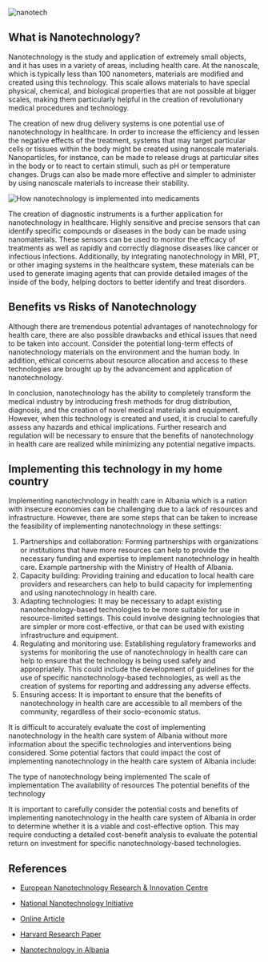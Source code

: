
![nanotech](https://user-images.githubusercontent.com/115462688/212654323-0b7a7871-e192-4d10-bc1b-2fb21dbb8236.jpg)

## What is Nanotechnology?
Nanotechnology is the study and application of extremely small objects, and it has uses in a variety of areas, including health care. At the nanoscale, which is typically less than 100 nanometers, materials are modified and created using this technology. This scale allows materials to have special physical, chemical, and biological properties that are not possible at bigger scales, making them particularly helpful in the creation of revolutionary medical procedures and technology.

The creation of new drug delivery systems is one potential use of nanotechnology in healthcare. In order to increase the efficiency and lessen the negative effects of the treatment, systems that may target particular cells or tissues within the body might be created using nanoscale materials. Nanoparticles, for instance, can be made to release drugs at particular sites in the body or to react to certain stimuli, such as pH or temperature changes. Drugs can also be made more effective and simpler to administer by using nanoscale materials to increase their stability.

![How nanotechnology is implemented into medicaments](https://www.google.com/url?sa=i&url=https%3A%2F%2Fwww.visualcapitalist.com%2Fthe-future-of-nanotechnology-in-medicine%2F&psig=AOvVaw2ydu2NenI-l-PXk3w5wRi8&ust=1675704229025000&source=images&cd=vfe&ved=0CBAQjRxqFwoTCLiy2ury_vwCFQAAAAAdAAAAABAE)

The creation of diagnostic instruments is a further application for nanotechnology in healthcare. Highly sensitive and precise sensors that can identify specific compounds or diseases in the body can be made using nanomaterials. These sensors can be used to monitor the efficacy of treatments as well as rapidly and correctly diagnose diseases like cancer or infectious infections. Additionally, by integrating nanotechnology in MRI, PT, or other imaging systems in the healthcare system, these materials can be used to generate imaging agents that can provide detailed images of the inside of the body, helping doctors to better identify and treat disorders.

## Benefits vs Risks of Nanotechnology

Although there are tremendous potential advantages of nanotechnology for health care, there are also possible drawbacks and ethical issues that need to be taken into account. Consider the potential long-term effects of nanotechnology materials on the environment and the human body. In addition, ethical concerns about resource allocation and access to these technologies are brought up by the advancement and application of nanotechnology.

In conclusion, nanotechnology has the ability to completely transform the medical industry by introducing fresh methods for drug distribution, diagnosis, and the creation of novel medical materials and equipment. However, when this technology is created and used, it is crucial to carefully assess any hazards and ethical implications. Further research and regulation will be necessary to ensure that the benefits of nanotechnology in health care are realized while minimizing any potential negative impacts.

## Implementing this technology in my home country
Implementing nanotechnology in health care in Albania which is a nation with insecure economies can be challenging due to a lack of resources and infrastructure. However, there are some steps that can be taken to increase the feasibility of implementing nanotechnology in these settings:

1.	Partnerships and collaboration: Forming partnerships with organizations or institutions that have more resources can help to provide the necessary funding and expertise to implement nanotechnology in health care. Example partnership with the Ministry of Health of Albania.
2.	Capacity building: Providing training and education to local health care providers and researchers can help to build capacity for implementing and using nanotechnology in health care.
3.	Adapting technologies: It may be necessary to adapt existing nanotechnology-based technologies to be more suitable for use in resource-limited settings. This could involve designing technologies that are simpler or more cost-effective, or that can be used with existing infrastructure and equipment.
4.	Regulating and monitoring use: Establishing regulatory frameworks and systems for monitoring the use of nanotechnology in health care can help to ensure that the technology is being used safely and appropriately. This could include the development of guidelines for the use of specific nanotechnology-based technologies, as well as the creation of systems for reporting and addressing any adverse effects.
5.	Ensuring access: It is important to ensure that the benefits of nanotechnology in health care are accessible to all members of the community, regardless of their socio-economic status. 

It is difficult to accurately evaluate the cost of implementing nanotechnology in the health care system of Albania without more information about the specific technologies and interventions being considered. Some potential factors that could impact the cost of implementing nanotechnology in the health care system of Albania include:

The type of nanotechnology being implemented
The scale of implementation
The availability of resources
The potential benefits of the technology

It is important to carefully consider the potential costs and benefits of implementing nanotechnology in the health care system of Albania in order to determine whether it is a viable and cost-effective option. This may require conducting a detailed cost-benefit analysis to evaluate the potential return on investment for specific nanotechnology-based technologies.

## References
- [European Nanotechnology Research & Innovation Centre](https://ec.europa.eu/research-and-innovation/en/projects/success-stories/all/nanotechnology?page=2)

- [National Nanotechnology Initiative](https://www.nano.gov/about-nanotechnology/applications-nanotechnology)

- [Online Article](https://www.upm.com/articles/beyond-fossils/22/3d-organs-developed-in-space-and-cells-that-create-energy-the-future-of-health-tech/?utm_source=google&utm_medium=cpc&utm_campaign=contentmarketing&utm_term=HubQ2&utm_content=&gclid=EAIaIQobChMIoPi7tO7-_AIVhO5RCh0uRgmAEAAYASAAEgLOr_D_BwE)

- [Harvard Research Paper](https://cdn1.sph.harvard.edu/wp-content/uploads/sites/1501/2013/05/Brochure1.pdf)

- [Nanotechnology in Albania](https://nanoalb.al/nanoalb/)

